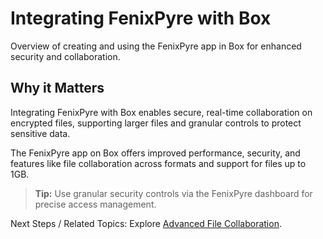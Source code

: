 # Integrating FenixPyre with Box

Overview of creating and using the FenixPyre app in Box for enhanced security and collaboration.


## Why it Matters
Integrating FenixPyre with Box enables secure, real-time collaboration on encrypted files, supporting larger files and granular controls to protect sensitive data.

The FenixPyre app on Box offers improved performance, security, and features like file collaboration across formats and support for files up to 1GB.

> **Tip:** Use granular security controls via the FenixPyre dashboard for precise access management.

Next Steps / Related Topics: Explore [Advanced File Collaboration](/user-guide/advanced-collaboration).